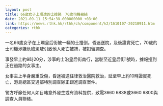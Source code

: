 ```yaml
---
layout: post
title: 66歲女子上環遭的士撞斃　70歲司機被捕
date: 2021-09-11 15:54:38.000000000 +08:00
link: https://news.rthk.hk/rthk/ch/component/k2/1610107-20210911.htm
categories: rthk
---
```


一名66歲女子在上環皇后街被一輛的士撞倒，昏迷送院，及後證實死亡，70歲的士司機涉嫌危險駕駛引致他人死亡被捕，被扣留調查。

事發早上約9時20分，涉事的士沿皇后街南行，當駛至近皇后街1號時，據報撞到正在過路的女事主。

女事主上半身嚴重受傷，昏迷被送往律敦治醫院救治，延至早上約10時證實死亡，港島總區交通部特別調查隊正跟進調查案件。

警方呼籲任何人如目睹意外發生或有資料提供，致電3660 6838或3660 6800與調查人員聯絡。
